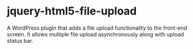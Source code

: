 # jquery-html5-file-upload
A WordPress plugin that adds a file upload functionality to the front-end screen. It allows multiple file upload asynchronously along with upload status bar.
